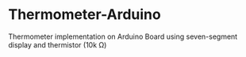 # Thermometer-Arduino
Thermometer implementation on Arduino Board using seven-segment display and thermistor (10k Ω)
